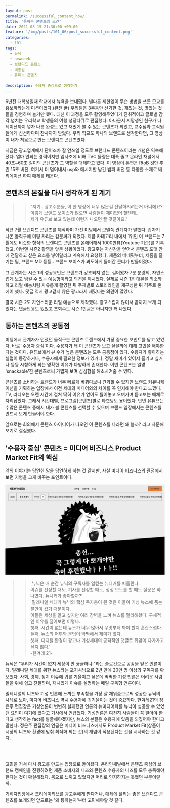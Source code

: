 ```yaml
---
layout: post
permalink: /successful_content_how/
title: '통하는 콘텐츠의 조건'
date: 2021-08-15 21:30:00 +09:00
feature: '/img/posts/101_06/post_successful_content.png'
categories:
  - 101
tags:
  - 뉴닉
  - newneek
  - 브랜디드 콘텐츠
  - 백종원
  - 유튜브 콘텐츠

description: 수용자 중심으로 생각하기
---
```

6년전 대학생일때 학교에서 뉴욕을 보내줬다. 별다른 제한없이 무슨 방법을 쓰든 모교를 홍보하라는게 미션이었다.(완전 꿀) 우리팀은 3주동안 신기한 것, 재밌는 것, 맛있는 것들을 경험하며 놀기만 했다. 대신 이 과정을 모두 촬영해두었다가 진취적이고 글로벌 감각 넘치는 우리학교 학생들의 여행 성장다큐로 편집했다. 아나운서 지망생인 친구가 나레이션까지 넣자 나름 완성도 있고 재밌게 볼 수 있는 콘텐츠가 되었고, 교수님과 교직원들에게 신선하다며 찬사까지 받았다. 우리 학교도 하나의 브랜드로 생각한다면, 그 영상이 내가 처음으로 만든 브랜디드 콘텐츠였다.

지금은 광고업계에서 단어조차 잘 안쓰일 정도로 브랜디드 콘텐츠이라는 개념은 익숙해졌다. 얼마 안되는 경력이지만 입사초에 비해 TVC 물량은 대폭 줄고 온라인 채널에서 40초~60초 길이의 콘텐츠가 그 역할을 대체하고 있다. 이 영상이 본편은 RtoB 컷만 추린 15초 버전, 여기서 더 덜어내서 usp와 메시지만 남긴 범퍼 버전 등 다양한 소재로 베리에이션 하여 매체를 태운다.

## 콘텐츠의 본질을 다시 생각하게 된 계기
>>"저기.. 광고주분들, 이 한 영상에 너무 많은걸 전달하시려는거 아니에요?<br>
이렇게 브랜드 보이스가 많으면 사람들이 재미없어 할텐데..<br>
제가 유튜브 보고 있는데 이런거 나오면 끌 것같아요."

작년 7월 브랜디드 콘텐츠를 제작하며 가진 미팅에서 모델쪽 관계자가 말했다. 갑자기 나온 돌직구에 미팅 자리는 갑분싸가 되었다. 제품 카테고리 내에서 1위인 이 브랜드는 7월에도 비슷한 형식의 브랜디드 콘텐츠를 온에어해서 1000만뷰(Youtube 기준)를 기록했고, 이번엔 시즌2 촬영을 앞둔 상황이었다. 광고주는 자신감을 얻어서 콘텐츠 포맷 안에 전달하고 싶은 요소를 넣어달라고 계속해서 요청했다. 제품의 베네핏부터, 제품을 즐기는 팁, 브랜드 MD 등등.. 브랜드 보이스가 과도하게 들어간 콘티가 만들어졌다.

그 관계자는 시즌 1의 성공요인은 브랜드가 강조되지 않는, 길어봤자 7분 분량의, 자연스럽게 보고 넘길 수 있는 예능형이라고 의견을 제시했다. 실제로 시즌 1은 대본을 최소화하고 리얼 예능처럼 자유롭게 촬영한 뒤 주제별로 스토리라인을 재구성한 뒤 격주로 온에어 했다. 댓글 역시 광고같지 않은 광고라서 재밌다는 의견이 많았다.

결국 시즌 2도 자연스러운 리얼 예능으로 제작했다. 광고스럽지 않아서 끝까지 보게 되었다는 댓글반응도 있었고 조회수도 시즌 1만큼은 아니지만 꽤 나왔다.

## 통하는 콘텐츠의 공통점
미팅에서 관계자가 던졌던 돌직구는 콘텐츠 트렌드에서 가장 중요한 포인트를 담고 있었다. 바로 '수용자 중심'이다. 수용자가 왜 이 콘텐츠가 보고 싶을까에 대해 고민을 해야한다는 것이다. 유튜브에서 뷰 수가 높은 콘텐츠는 모두 공통점이 있다. 수용자가 좋아하는 셀럽이 등장하거나, 수용자에게 필요한 정보가 있거나, 정말 재미가 있어서 즐기고 싶거나 등등 시청하게 되는 명확한 이유가 다양하게 존재한다. 이번 콘텐츠는 일명 'snackable'한 콘텐츠로써 가볍게 보며 심심함을 해소시켜줄 수 있다.

콘텐츠를 소비하는 트렌드가 너무 빠르게 바뀌다보니 간과할 수 있지만 브랜드 커뮤니케이션을 기획하는 입장에서 이전 세대의 미디어와의 차이를 꼭 인지해야 한다고 느꼈다. TV, 라디오는 오랜 시간에 걸쳐 딱히 이유가 없어도 틀어놓고 오며가며 듣고보는 매체로 자리잡았다. 그래서 시간대별, 프로그램(콘텐츠)별로 타겟팅도 용이했다. 반면 유튜브는 수많은 콘텐츠 중에서 내가 볼 콘텐츠를 선택할 수 있으며 브랜드 입장에서는 콘텐츠를 반드시 보게 만들어야 한다.

앞으로는 회의에서 콘텐츠 아이디어가 나오면 이 콘텐츠를 나라면 왜 볼까? 라고 자문해보기로 결심했다.

## '수용자 중심' 콘텐츠 = 미디어 비즈니스 Product Market Fit의 핵심

앞의 이야기는 당연한 말을 당연하게 하는 것 같지만, 사실 미디어 비즈니스의 관점에서 보면 지형을 크게 바꾸는 포인트이다.

![newneek](/img/posts/101_06/newneek_gosumi.png)

>>'뉴닉은 매 순간 뉴닉의 구독자를 일컫는 뉴니커를 떠올린다.<br>
이슈를 선정할 때도, 기사를 선정할 때도, 정정 보도를 할 때도 질문은 하나였다. 뉴니커가 좋아할까?'<br>
'밀레니얼 세대가 뉴닉의 핵심 독자층이 된 것은 이들이 기성 뉴스에 품는 불만이 컸기 때문이다.<br>
이들은 세상을 알고 싶지만 여러 장벽을 느껴 뉴스를 멀리해왔다. 구체적인 이유를 짚어보면 이렇다.<br>
첫째, 시간이 없는데 뉴스가 너무 많아서 무엇부터 봐야 할지 혼란스럽다.<br>
둘째, 뉴스의 어투와 문법이 딱딱해서 재미가 없다.<br>
셋째, 디지털 환경이 광고나 기성세대의 공격적인 댓글로 뒤덮여 다가가고 싶지 않다.'<br>
-한겨레 21-

뉴닉은 "우리가 시간이 없지 세상이 안 궁금하냐!"라는 슬로건으로 공감을 얻은 언론이다. 밀레니얼 세대를 위한 뉴스라는 포지셔닝으로 2년 만에 20만 명 이상의 구독자를 확보했다. 사회, 경제, 정치 이슈에 귀를 기울이고 싶은데 딱딱한 기성 언론은 어려운 사람들을 위해 쉽고 친절하며, 재치있게 이슈를 설명하는 메일 구독형 언론이다.

밀레니얼의 니즈와 기성 언론에 느끼는 부족함을 가장 잘 채워줌으로써 성공한 뉴닉의 사례로 보아, 미디어 비즈니스 역시 수용자에 귀기울이는 것이 중요하다. 한겨레21의 정은주 편집장은 기성언론이 번번히 실패했던 언론의 뉴미디어화를 뉴닉이 성공할 수 있었던 요인이 여기에 있다고 기사에서 언급했다. 기성언론은 여전히 사람들이 꼭 알아야 한다고 생각하는 fact를 발굴해야겠지만, 뉴스의 본질은 수용자에 있음을 되짚어야 한다고 말한다. 정은주 편집장의 언급은 미디어 비즈니스에서도 Product Market Fit(상품이 시장의 니즈와 환경에 맞춰 최적화 되는 것)의 개념이 적용된다는 것을 시사하는 것 같다.

<br><br>

고민을 거쳐 다시 광고를 만드는 입장으로 돌아왔다. 온라인채널에서 콘텐츠 중심의 브랜드 캠페인을 진행하려면 제품 소비자의 니즈와 콘텐츠 수용자의 니즈를 모두 충족해야한다는 것이 확실해졌다. 몸으로 느끼고 있었지만 머리로 인지하지는 못했던 부분이랄까.

기획자입장에서 크리에이티브를 광고주에게 판다거나, 매체에 풀리는 좋은 브랜디드 콘텐츠를 보게되면 앞으로는 '왜 통하는지'부터 고민해야할 것 같다.
